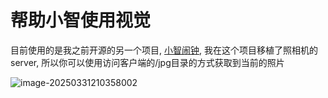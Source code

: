 # 帮助小智使用视觉

目前使用的是我之前开源的另一个项目, [小智闹钟](https://github.com/XuSenfeng/xiaozhi-alarm/tree/touch), 我在这个项目移植了照相机的server, 所以你可以使用访问客户端的/jpg目录的方式获取到当前的照片

![image-20250331210358002](https://picture-01-1316374204.cos.ap-beijing.myqcloud.com/lenovo-picture/202503312103151.png)